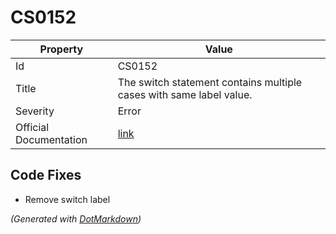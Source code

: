 # CS0152

| Property               | Value                                                                |
| ---------------------- | -------------------------------------------------------------------- |
| Id                     | CS0152                                                               |
| Title                  | The switch statement contains multiple cases with same label value\. |
| Severity               | Error                                                                |
| Official Documentation | [link](http://docs.microsoft.com/en-us/dotnet/csharp/misc/cs0152)    |

## Code Fixes

* Remove switch label

*\(Generated with [DotMarkdown](http://github.com/JosefPihrt/DotMarkdown)\)*
